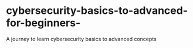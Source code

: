 # cybersecurity-basics-to-advanced-for-beginners-
A journey to learn cybersecurity basics to advanced concepts
